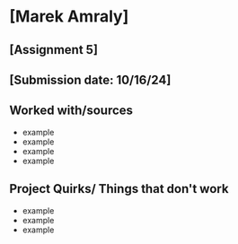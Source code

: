 # [Marek Amraly]
## [Assignment 5]
## [Submission date: 10/16/24]
## Worked with/sources 
* example
* example
* example
* example
## Project Quirks/ Things that don't work
* example
* example
* example
